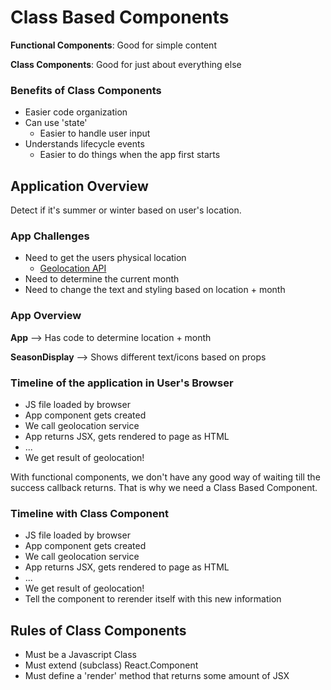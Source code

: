 # Class Based Components

**Functional Components**: Good for simple content

**Class Components**: Good for just about everything else

### Benefits of Class Components

* Easier code organization
* Can use 'state'
  - Easier to handle user input
* Understands lifecycle events
  - Easier to do things when the app first starts


## Application Overview
Detect if it's summer or winter based on user's location.

### App Challenges
* Need to get the users physical location
  - [Geolocation API](https://developer.mozilla.org/en-US/docs/Web/API/Geolocation_API)
* Need to determine the current month
* Need to change the text and styling based on location + month

### App Overview

**App** --> Has code to determine location + month

**SeasonDisplay** --> Shows different text/icons based on props



### Timeline of the application in User's Browser

 * JS file loaded by browser
 * App component gets created
 * We call geolocation service
 * App returns JSX, gets rendered to page as HTML
 * ...
 * We get result of geolocation!

With functional components, we don't have any good way of waiting till the success callback returns. That is why we need a Class Based Component.


### Timeline with Class Component
* JS file loaded by browser
* App component gets created
* We call geolocation service
* App returns JSX, gets rendered to page as HTML
* ...
* We get result of geolocation!
* Tell the component to rerender itself with this new information

## Rules of Class Components
* Must be a Javascript Class
* Must extend (subclass) React.Component
* Must define a 'render' method that returns some amount of JSX



